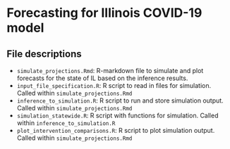 # Forecasting for Illinois COVID-19 model
## File descriptions

* `simulate_projections.Rmd`: R-markdown file to simulate and plot forecasts for the state of IL based on the inference results.
* `input_file_specification.R`: R script to read in files for simulation. Called within `simulate_projections.Rmd`
* `inference_to_simulation.R`: R script to run and store simulation output. Called within `simulate_projections.Rmd`
* `simulation_statewide.R`: R script with functions for simulation. Called within `inference_to_simulation.R`
* `plot_intervention_comparisons.R`: R script to plot simulation output. Called within `simulate_projections.Rmd`
